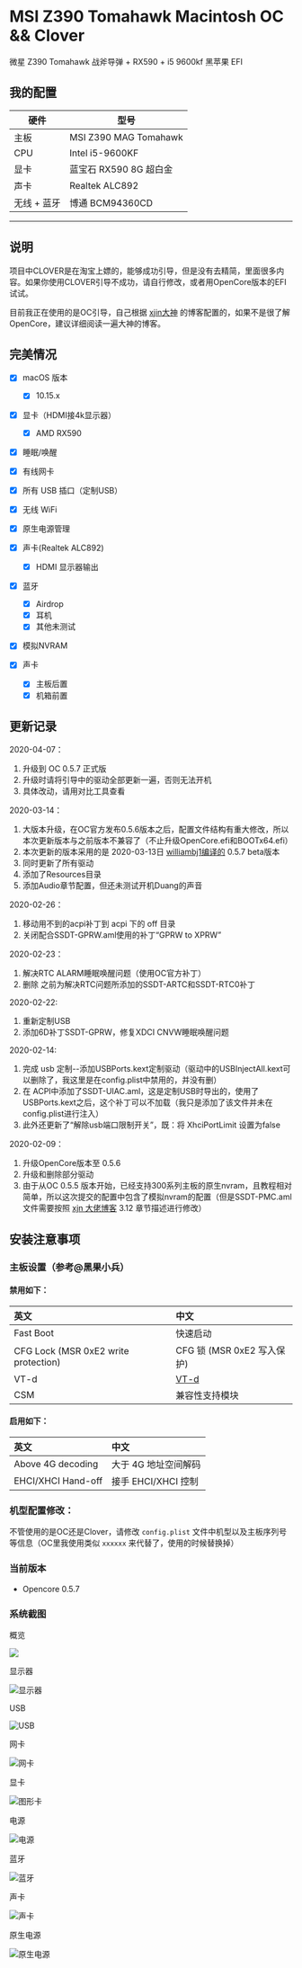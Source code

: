 # MSI Z390 Tomahawk Macintosh OC && Clover



微星 Z390 Tomahawk 战斧导弹 + RX590 + i5 9600kf  黑苹果 EFI 


## 我的配置

| 硬件        | 型号                   |
| ----------- | ---------------------- |
| 主板        | MSI Z390 MAG Tomahawk  |
| CPU         | Intel i5-9600KF        |
| 显卡        | 蓝宝石 RX590 8G 超白金 |
| 声卡        | Realtek ALC892         |
| 无线 + 蓝牙 | 博通 BCM94360CD        |

---

## 说明

项目中CLOVER是在淘宝上嫖的，能够成功引导，但是没有去精简，里面很多内容。如果你使用CLOVER引导不成功，请自行修改，或者用OpenCore版本的EFI试试。

目前我正在使用的是OC引导，自己根据 [xjin大神](https://blog.xjn819.com/?p=543) 的博客配置的，如果不是很了解OpenCore，建议详细阅读一遍大神的博客。

## 完美情况

- [x] macOS 版本
  - [x] 10.15.x
- [x] 显卡（HDMI接4k显示器）
  - [x] AMD RX590 
- [x] 睡眠/唤醒
- [x] 有线网卡
- [x] 所有 USB 插口（定制USB）
- [x] 无线 WiFi
- [x] 原生电源管理
- [x] 声卡(Realtek ALC892)
  - [x] HDMI 显示器输出
- [x] 蓝牙
  - [x] Airdrop
  - [x] 耳机
  - [x] 其他未测试
- [x] 模拟NVRAM

- [x] 声卡
  - [x] 主板后置
  - [x] 机箱前置

## 更新记录

2020-04-07：

1. 升级到 OC 0.5.7 正式版
2. 升级时请将引导中的驱动全部更新一遍，否则无法开机
3. 具体改动，请用对比工具查看

2020-03-14：

1. 大版本升级，在OC官方发布0.5.6版本之后，配置文件结构有重大修改，所以本次更新版本与之前版本不兼容了（不止升级OpenCore.efi和BOOTx64.efi）
2. 本次更新的版本采用的是 2020-03-13日  [williambj1编译的](https://github.com/williambj1/OpenCore-Factory/releases) 0.5.7 beta版本
3. 同时更新了所有驱动
4. 添加了Resources目录
5. 添加Audio章节配置，但还未测试开机Duang的声音

2020-02-26：

1. 移动用不到的acpi补丁到 acpi 下的 off 目录
2. 关闭配合SSDT-GPRW.aml使用的补丁“GPRW to XPRW”

2020-02-23：

1. 解决RTC ALARM睡眠唤醒问题（使用OC官方补丁）
2. 删除 之前为解决RTC问题所添加的SSDT-ARTC和SSDT-RTC0补丁

2020-02-22:

1. 重新定制USB
3. 添加6D补丁SSDT-GPRW，修复XDCI CNVW睡眠唤醒问题

2020-02-14:

1. 完成 usb 定制--添加USBPorts.kext定制驱动（驱动中的USBInjectAll.kext可以删除了，我这里是在config.plist中禁用的，并没有删）
2. 在 ACPI中添加了SSDT-UIAC.aml，这是定制USB时导出的，使用了USBPorts.kext之后，这个补丁可以不加载（我只是添加了该文件并未在config.plist进行注入）
3. 此外还更新了“解除usb端口限制开关”，既：将 XhciPortLimit 设置为false

2020-02-09：

1. 升级OpenCore版本至 0.5.6
2. 升级和删除部分驱动
3. 由于从OC 0.5.5 版本开始，已经支持300系列主板的原生nvram，且教程相对简单，所以这次提交的配置中包含了模拟nvram的配置（但是SSDT-PMC.aml文件需要按照 [xjn 大佬博客](https://blog.xjn819.com/?p=543) 3.12 章节描述进行修改）

## 安装注意事项

### 主板设置（参考@黑果小兵）

#### 禁用如下：

| 英文                                 | 中文                                                     |
| :----------------------------------- | :------------------------------------------------------- |
| Fast Boot                            | 快速启动                                                 |
| CFG Lock (MSR 0xE2 write protection) | CFG 锁 (MSR 0xE2 写入保护)                               |
| VT-d                                 | [VT-d](https://zhidao.baidu.com/question/495526512.html) |
| CSM                                  | 兼容性支持模块                                           |

#### 启用如下：

| 英文               | 中文                 |
| :----------------- | :------------------- |
| Above 4G decoding  | 大于 4G 地址空间解码 |
| EHCI/XHCI Hand-off | 接手 EHCI/XHCI 控制  |

### 机型配置修改：

不管使用的是OC还是Clover，请修改 `config.plist` 文件中机型以及主板序列号等信息（OC里我使用类似 `xxxxxx` 来代替了，使用的时候替换掉）

### 当前版本

- Opencore 0.5.7



### 系统截图

概览

![](https://raw.githubusercontent.com/eamonzzz/my-picture-bed/master/blog-images20200209112343.png)

显示器

![显示器](https://raw.githubusercontent.com/eamonzzz/my-picture-bed/master/blog-images20200209112501.png)

USB

![USB](https://raw.githubusercontent.com/eamonzzz/my-picture-bed/master/blog-images20200209112602.png)

网卡

![网卡](https://raw.githubusercontent.com/eamonzzz/my-picture-bed/master/blog-images20200209112640.png)

显卡

![图形卡](https://raw.githubusercontent.com/eamonzzz/my-picture-bed/master/blog-images20200209112717.png)

电源

![电源](https://raw.githubusercontent.com/eamonzzz/my-picture-bed/master/blog-images20200209112832.png)

蓝牙

![蓝牙](https://raw.githubusercontent.com/eamonzzz/my-picture-bed/master/blog-images20200209112903.png)

声卡

![声卡](https://raw.githubusercontent.com/eamonzzz/my-picture-bed/master/blog-images20200209112944.png)

原生电源

![原生电源](https://raw.githubusercontent.com/eamonzzz/my-picture-bed/master/blog-images20200209114100.png)

